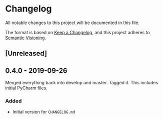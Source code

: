 # Changelog
All notable changes to this project will be documented in this file.

The format is based on [Keep a Changelog](https://keepachangelog.com/en/1.0.0/),
and this project adheres to [Semantic Visioning](https://semver.org/spec/v2.0.0.html).

## [Unreleased]

## 0.4.0 - 2019-09-26
Merged everything back into develop and master. Tagged it. This includes initial PyCharm files.

### Added
- Initial version for `CHANGELOG.md`



